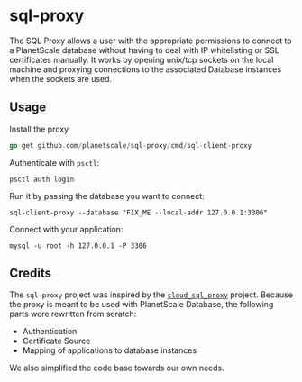# sql-proxy

The SQL Proxy allows a user with the appropriate permissions to connect to a
PlanetScale database without having to deal with IP whitelisting or SSL
certificates manually. It works by opening unix/tcp sockets on the local
machine and proxying connections to the associated Database instances when the
sockets are used.

## Usage

Install the proxy


```go
go get github.com/planetscale/sql-proxy/cmd/sql-client-proxy
```

Authenticate with `psctl`:


```
psctl auth login
```

Run it by passing the database you want to connect:

```
sql-client-proxy --database "FIX_ME --local-addr 127.0.0.1:3306"
```

Connect with your application:


```
mysql -u root -h 127.0.0.1 -P 3306
```

## Credits

The `sql-proxy` project was inspired by the [`cloud_sql_proxy`](https://github.com/GoogleCloudPlatform/cloudsql-proxy/) project. Because the proxy is meant to be used with PlanetScale Database, the following parts were rewritten from scratch:

* Authentication
* Certificate Source
* Mapping of applications to database instances

We also simplified the code base towards our own needs. 
